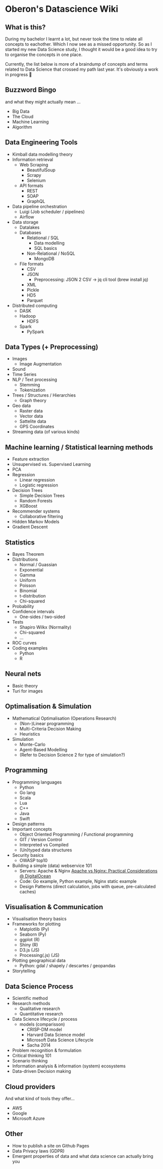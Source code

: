 # Oberon's Datascience Wiki

## What is this?
During my bachelor I learnt a lot, but never took the time to relate all concepts to eachother. Which I now see as a missed opportunity.
So as I started my new Data Science study, I thought it would be a good idea to try to organise the concepts in one place.

Currently, the list below is more of a braindump of concepts and terms related to Data Science that crossed my path last year.
It's obviously a work in progress 😬


## Buzzword Bingo
and what they might actually mean ...
- Big Data
- The Cloud
- Machine Learning
- Algorithm

## Data Engineering Tools
- Kimball data modelling theory
- Information retrieval
	- Web Scraping
		- BeautifulSoup
		- Scrapy
		- Selenium
	- API formats
		- REST
		- SOAP
		- GraphQL
- Data pipeline orchestration
	- Luigi (Job scheduler / pipelines)
	- Airflow
- Data storage
    - Datalakes
    - Databases
        - Relational / SQL
            - Data modelling
            - SQL basics
        - Non-Relational / NoSQL
            - MongoDB
    - File formats
        - CSV
        - JSON
            - Preprocessing: JSON 2 CSV -> jq cli tool (brew install jq)
        - XML
        - Pickle
        - HD5
        - Parquet
- Distributed computing
	- DASK
	- Hadoop
		- HDFS
	- Spark
		- PySpark

## Data Types (+ Preprocessing)
- Images
	- Image Augmentation
- Sound
- Time Series
- NLP / Text processing
	- Stemming
	- Tokenization
- Trees / Structures / Hierarchies
	- Graph theory
- Geo data
	- Raster data
	- Vector data
    - Sattelite data
    - GPS Coordinates
- Streaming data (of various kinds)

## Machine learning / Statistical learning methods
- Feature extraction
- Unsupervised vs. Supervised Learning
- PCA
- Regression
    - Linear regression
    - Logistic regression
- Decision Trees
    - Simple Decision Trees
    - Random Forests
    - XGBoost
- Recommender systems
	- Collaborative filtering
- Hidden Markov Models
- Gradient Descent

## Statistics
- Bayes Theorem
- Distributions
	- Normal / Guassian
	- Exponential
	- Gamma
	- Uniform
	- Poisson
	- Binomial
	- t-distribution
	- Chi-squared
- Probability
- Confidence intervals
	- One-sides / two-sided
- Tests
	- Shapiro Wilkx (Normality)
	- Chi-squared
    - ...
- ROC curves
- Coding examples
	- Python
	- R

## Neural nets
- Basic theory
- Turi for images

## Optimalisation & Simulation
- Mathematical Optimalisation (Operations Research)
    - (Non-)Linear programming
	- Multi-Criteria Decision Making
	- Heuristics
- Simulation
	- Monte-Carlo
	- Agent-Based Modelling
	- (Refer to Decision Science 2 for type of simulation?)


## Programming
- Programming languages
	- Python
	- Go lang
	- Scala
	- Lua
	- C++
	- Java
	- Swift
- Design patterns
- Important concepts
	- Object Oriented Programming / Functional programming
	- GIT / Version Control
	- Interpreted vs Compiled
	- (Un)typed data structures
- Security basics
	- OWASP top10
- Building a simple (data) webservice 101
	- Servers: Apache & Nginx [Apache vs Nginx: Practical Considerations @ DigitalOcean](https://www.digitalocean.com/community/tutorials/apache-vs-nginx-practical-considerations)
	- Code: Go example, Python example, Nginx static example
	- Design Patterns (direct calculation, jobs with queue, pre-calculated caches)

## Visualisation & Communication
- Visualisation theory basics
- Frameworks for plotting
	- Matplotlib (Py)
	- Seaborn (Py)
	- ggplot (R)
	- Shiny (R)
	- D3.js (JS)
	- Processing(.js) (JS)
- Plotting geographical data
	- Python: gdal / shapely / descartes / geopandas
- Storytelling

## Data Science Process
- Scientific method
- Research methods
	- Qualitative research
	- Quantitative research
- Data Science lifecycle / process 
	- models (comparisson)
		- CRISP-DM model
		- Harvard Data Science model
		- Microsoft Data Science Lifecycle
		- Sacha 2014
- Problem recognition & formulation
- Critical thinking 101
- Scenario thinking
- Information analysis & information (system) ecosystems
- Data-driven Decision making


## Cloud providers
And what kind of tools they offer...
- AWS
- Google
- Microsoft Azure

## Other
- How to publish a site on Github Pages
- Data Privacy laws (GDPR)
- Emergent properties of data and what data science can actually bring you